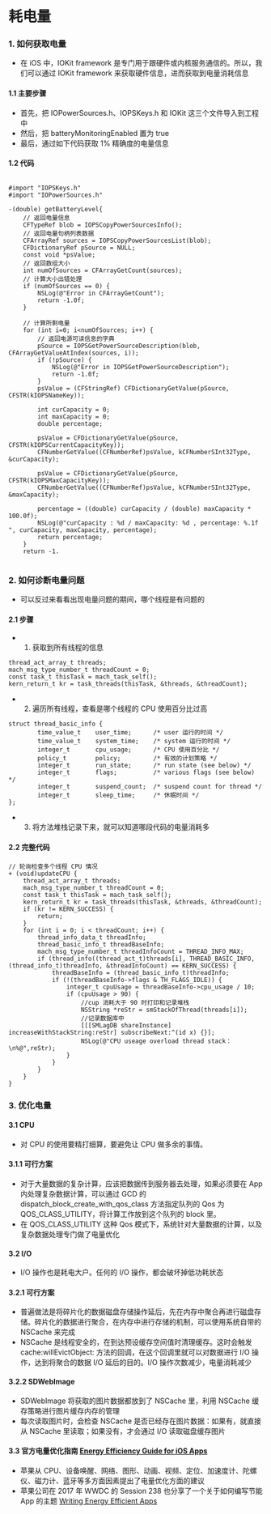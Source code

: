 # 耗电量

### 1. 如何获取电量

* 在 iOS 中，IOKit framework 是专门用于跟硬件或内核服务通信的。所以，我们可以通过 IOKit framework 来获取硬件信息，进而获取到电量消耗信息

#### 1.1 主要步骤

* 首先，把 IOPowerSources.h、IOPSKeys.h 和 IOKit 这三个文件导入到工程中
* 然后，把 batteryMonitoringEnabled 置为 true
* 最后，通过如下代码获取 1% 精确度的电量信息

#### 1.2 代码

```

#import "IOPSKeys.h"
#import "IOPowerSources.h"

-(double) getBatteryLevel{
    // 返回电量信息
    CFTypeRef blob = IOPSCopyPowerSourcesInfo();
    // 返回电量句柄列表数据
    CFArrayRef sources = IOPSCopyPowerSourcesList(blob);
    CFDictionaryRef pSource = NULL;
    const void *psValue;
    // 返回数组大小
    int numOfSources = CFArrayGetCount(sources);
    // 计算大小出错处理
    if (numOfSources == 0) {
        NSLog(@"Error in CFArrayGetCount");
        return -1.0f;
    }

    // 计算所剩电量
    for (int i=0; i<numOfSources; i++) {
        // 返回电源可读信息的字典
        pSource = IOPSGetPowerSourceDescription(blob, CFArrayGetValueAtIndex(sources, i));
        if (!pSource) {
            NSLog(@"Error in IOPSGetPowerSourceDescription");
            return -1.0f;
        }
        psValue = (CFStringRef) CFDictionaryGetValue(pSource, CFSTR(kIOPSNameKey));

        int curCapacity = 0;
        int maxCapacity = 0;
        double percentage;

        psValue = CFDictionaryGetValue(pSource, CFSTR(kIOPSCurrentCapacityKey));
        CFNumberGetValue((CFNumberRef)psValue, kCFNumberSInt32Type, &curCapacity);

        psValue = CFDictionaryGetValue(pSource, CFSTR(kIOPSMaxCapacityKey));
        CFNumberGetValue((CFNumberRef)psValue, kCFNumberSInt32Type, &maxCapacity);

        percentage = ((double) curCapacity / (double) maxCapacity * 100.0f);
        NSLog(@"curCapacity : %d / maxCapacity: %d , percentage: %.1f ", curCapacity, maxCapacity, percentage);
        return percentage;
    }
    return -1.
    
```

### 2. 如何诊断电量问题

* 可以反过来看看出现电量问题的期间，哪个线程是有问题的

#### 2.1 步骤

* 1. 获取到所有线程的信息

```
thread_act_array_t threads;
mach_msg_type_number_t threadCount = 0;
const task_t thisTask = mach_task_self();
kern_return_t kr = task_threads(thisTask, &threads, &threadCount);
```

* 2. 遍历所有线程，查看是哪个线程的 CPU 使用百分比过高

```
struct thread_basic_info {
        time_value_t    user_time;      /* user 运行的时间 */
        time_value_t    system_time;    /* system 运行的时间 */
        integer_t       cpu_usage;      /* CPU 使用百分比 */
        policy_t        policy;         /* 有效的计划策略 */
        integer_t       run_state;      /* run state (see below) */
        integer_t       flags;          /* various flags (see below) */
        integer_t       suspend_count;  /* suspend count for thread */
        integer_t       sleep_time;     /* 休眠时间 */
};
```

* 3. 将方法堆栈记录下来，就可以知道哪段代码的电量消耗多

#### 2.2 完整代码

```
// 轮询检查多个线程 CPU 情况
+ (void)updateCPU {
    thread_act_array_t threads;
    mach_msg_type_number_t threadCount = 0;
    const task_t thisTask = mach_task_self();
    kern_return_t kr = task_threads(thisTask, &threads, &threadCount);
    if (kr != KERN_SUCCESS) {
        return;
    }
    for (int i = 0; i < threadCount; i++) {
        thread_info_data_t threadInfo;
        thread_basic_info_t threadBaseInfo;
        mach_msg_type_number_t threadInfoCount = THREAD_INFO_MAX;
        if (thread_info((thread_act_t)threads[i], THREAD_BASIC_INFO, (thread_info_t)threadInfo, &threadInfoCount) == KERN_SUCCESS) {
            threadBaseInfo = (thread_basic_info_t)threadInfo;
            if (!(threadBaseInfo->flags & TH_FLAGS_IDLE)) {
                integer_t cpuUsage = threadBaseInfo->cpu_usage / 10;
                if (cpuUsage > 90) {
                    //cup 消耗大于 90 时打印和记录堆栈
                    NSString *reStr = smStackOfThread(threads[i]);
                    //记录数据库中
                    [[[SMLagDB shareInstance] increaseWithStackString:reStr] subscribeNext:^(id x) {}];
                    NSLog(@"CPU useage overload thread stack：\n%@",reStr);
                }
            }
        }
    }
}
```

### 3. 优化电量

#### 3.1 CPU

* 对 CPU 的使用要精打细算，要避免让 CPU 做多余的事情。

#### 3.1.1 可行方案

* 对于大量数据的复杂计算，应该把数据传到服务器去处理，如果必须要在 App 内处理复杂数据计算，可以通过 GCD 的 dispatch_block_create_with_qos_class 方法指定队列的 Qos 为 QOS_CLASS_UTILITY，将计算工作放到这个队列的 block 里。
* 在 QOS_CLASS_UTILITY 这种 Qos 模式下，系统针对大量数据的计算，以及复杂数据处理专门做了电量优化

#### 3.2 I/O

* I/O 操作也是耗电大户。任何的 I/O 操作，都会破坏掉低功耗状态

#### 3.2.1 可行方案

* 普遍做法是将碎片化的数据磁盘存储操作延后，先在内存中聚合再进行磁盘存储。碎片化的数据进行聚合，在内存中进行存储的机制，可以使用系统自带的 NSCache 来完成
* NSCache 是线程安全的，在到达预设缓存空间值时清理缓存。这时会触发 cache:willEvictObject: 方法的回调，在这个回调里就可以对数据进行 I/O 操作，达到将聚合的数据 I/O 延后的目的。I/O 操作次数减少，电量消耗减少

#### 3.2.2 SDWebImage

* SDWebImage 将获取的图片数据都放到了 NSCache 里，利用 NSCache 缓存策略进行图片缓存内存的管理
* 每次读取图片时，会检查 NSCache 是否已经存在图片数据：如果有，就直接从 NSCache 里读取；如果没有，才会通过 I/O 读取磁盘缓存图片

#### 3.3 官方电量优化指南 [Energy Efficiency Guide for iOS Apps](https://developer.apple.com/library/archive/documentation/Performance/Conceptual/EnergyGuide-iOS/)

* 苹果从 CPU、设备唤醒、网络、图形、动画、视频、定位、加速度计、陀螺仪、磁力计、蓝牙等多方面因素提出了电量优化方面的建议
* 苹果公司在 2017 年 WWDC 的 Session 238 也分享了一个关于如何编写节能 App 的主题 [Writing Energy Efficient Apps](https://developer.apple.com/videos/wwdc2017)

